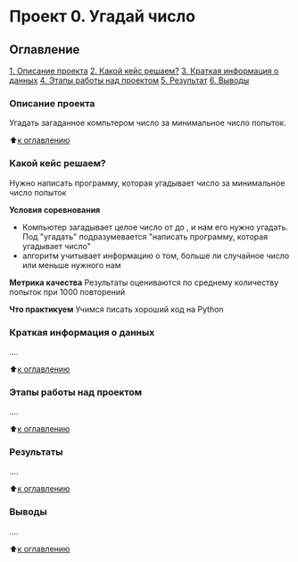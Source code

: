 # Проект 0. Угадай число

## Оглавление
[1. Описание проекта](https://github.com/R-Krupina/sf_da_krm_1/tree/main/project_0/README.md#Описание-проекта)
[2. Какой кейс решаем?](https://github.com/R-Krupina/sf_da_krm_1/tree/main/project_0/README.md#Какой-кейс-решаем?)
[3. Краткая информация о данных](https://github.com/R-Krupina/sf_da_krm_1/tree/main/project_0/README.md#Краткая-информация-о-данных)
[4. Этапы работы над проектом](https://github.com/R-Krupina/sf_da_krm_1/tree/main/project_0/README.md#Этапы-работы-над-проектом)
[5. Результат](https://github.com/R-Krupina/sf_da_krm_1/tree/main/project_0/README.md#Результат)
[6. Выводы](https://github.com/R-Krupina/sf_da_krm_1/tree/main/project_0/README.md#Выводы)

### Описание проекта
Угадать загаданное компьтером число за минимальное число попыток.

:arrow_up:[к оглавлению](https://github.com/R-Krupina/sf_da_krm_1/tree/main/project_0/README.md#Оглавление)

### Какой кейс решаем?
Нужно написать программу, которая угадывает число за минимальное число попыток

**Условия соревнования**
- Компьютер загадывает целое число от  до , и нам его нужно угадать. Под "угадать" подразумевается "написать программу, которая угадывает число"
- алгоритм учитывает информацию о том, больше ли случайное число или меньше нужного нам

**Метрика качества**
Результаты оцениваются по среднему количеству попыток при 1000 повторений

**Что практикуем**
Учимся писать хороший код на Python


### Краткая информация о данных
....

:arrow_up:[к оглавлению](https://github.com/R-Krupina/sf_da_krm_1/tree/main/project_0/README.md#Оглавление)

### Этапы работы над проектом
....

:arrow_up:[к оглавлению](https://github.com/R-Krupina/sf_da_krm_1/tree/main/project_0/README.md#Оглавление)

### Результаты
....

:arrow_up:[к оглавлению](https://github.com/R-Krupina/sf_da_krm_1/tree/main/project_0/README.md#Оглавление)

### Выводы
....

:arrow_up:[к оглавлению](https://github.com/R-Krupina/sf_da_krm_1/tree/main/project_0/README.md#Оглавление)

